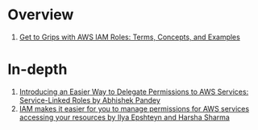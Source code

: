 
# Overview

1. [Get to Grips with AWS IAM Roles: Terms, Concepts, and Examples](https://blog.awsfundamentals.com/aws-iam-roles-terms-concepts-and-examples)

# In-depth

1. [Introducing an Easier Way to Delegate Permissions to AWS Services: Service-Linked Roles by Abhishek Pandey](https://aws.amazon.com/blogs/security/introducing-an-easier-way-to-delegate-permissions-to-aws-services-service-linked-roles/)
1. [IAM makes it easier for you to manage permissions for AWS services accessing your resources by Ilya Epshteyn and Harsha Sharma ](https://aws.amazon.com/blogs/security/iam-makes-it-easier-to-manage-permissions-for-aws-services-accessing-resources/)
